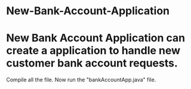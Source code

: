 # New-Bank-Account-Application

# New Bank Account Application can create a application to handle new customer bank account requests.
Compile all the file.
Now run the "bankAccountApp.java" file.


